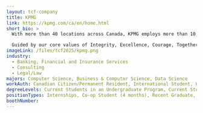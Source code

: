 ```yaml
---
layout: tcf-company
title: KPMG
link: https://kpmg.com/ca/en/home.html
short_bio: >
  With more than 40 locations across Canada, KPMG employs more than 10,000 people and is home to a diverse workforce that inspires confidence, empowers change and drives innovation. KPMG in Canada offers a wide range of professional services across Canadian industries. Our KPMG thought leaders deliver the latest insights, trends and resources to help support and inform your organization's financial, operational and strategic objectives.

  Guided by our core values of Integrity, Excellence, Courage, Together and For Better, we are committed to making a difference for our clients, our communities and our people. This commitment has KPMG consistently ranked one of Canada's top employers and one of the best places to work in the country.
imageLink: /files/tcf2025/kpmg.png
industry:
  - Banking, Financial and Insurance Services
  - Consulting
  - Legal/Law
majors: Computer Science, Business & Computer Science, Data Science
workAuth: Canadian Citizen/Permanent Resident, International Student, US Citizen, All
degreeLevels: Current Students in an Undergraduate Program, Current Students in a Masters Program
positionTypes: Internships, Co-op Student (4 months), Recent Graduate, Full-time
boothNumber:
---
```

